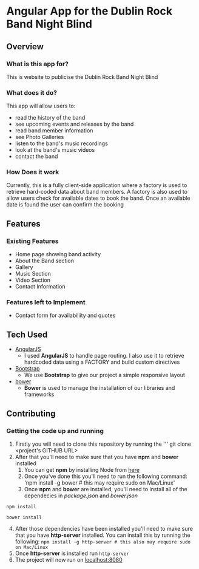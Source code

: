 # Angular App for the Dublin Rock Band Night Blind

## Overview

### What is this app for?
This is website to publicise the Dublin Rock Band Night Blind

### What does it do?

This app will allow users to:
- read the history of the band
- see upcoming events and releases by the band
- read band member information
- see Photo Galleries
- listen to the band's music recordings
- look at the band's music videos
- contact the band

### How Does it work

Currently, this is a fully client-side application where a factory is used to retrieve hard-coded data about band members.
A factory is also used to allow users check for available dates to book the band. Once an available date is found the user can confirm the booking

## Features

### Existing Features
- Home page showing band activity
- About the Band section
- Gallery
- Music Section
- Video Section
- Contact Information

### Features left to Implement
- Contact form for availabiliity and quotes

## Tech Used
- [AngularJS](http://angularjs.org/)
	- I used **AngularJS** to handle page routing. I also use it to retrieve hardcoded data using a FACTORY and build custom directives
- [Bootstrap](http://getbootstrap.com/)
	- We use **Bootstrap** to give our project a simple responsive layout
- [bower](https://bower.io/)
	- **Bower** is used to manage the installation of our libraries and frameworks

## Contributing

### Getting the code up and running
1. Firstly you will need to clone this repository by running the ''' git clone <project's GITHUB URL>
2. After that you'll need to make sure that you have **npm** and **bower** installed
	1. You can get **npm** by installing Node from [here](https://nodejs.org/en/)
	2. Once you've done this you'll need to run the following command:
		'npm install -g bower # this may require sudo on Mac/Linux'
	3. Once **npm** and **bower** are installed, you'll need to install all of the dependecies in *package.json* and *bower.json*
  ```
  npm install

  bower install
  ```

4. After those dependencies have been installed you'll need to make sure that you have **http-server** installed. You can install this by running the following: ```npm install -g http-server # this also may require sudo on Mac/Linux```
5. Once **http-server** is installed run ```http-server```
6. The project will now run on [localhost:8080](http://127.0.0.1:8080)
